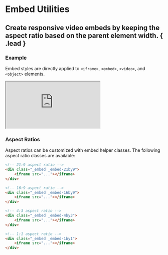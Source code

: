 # Embed Utilities
## Create responsive video embeds by keeping the aspect ratio based on the parent element width. { .lead }

### Example
Embed styles are directly applied to `<iframe>`, `<embed>`, `<video>`, and `<object>` elements.

<i-code-preview title="Embed Utility Example" link="https://github.com/inkline/inkline/blob/master/src/css/helpers">

<div class="_embed _embed-16by9"> 
    <iframe src="https://www.youtube.com/embed/_oIDt3dRgro" allowfullscreen></iframe>
</div>

<template slot="html">

~~~html
<div class="_embed _embed-16by9">
    <iframe src="https://www.youtube.com/embed/_oIDt3dRgro" allowfullscreen></iframe>
</div>
~~~

</template>
</i-code-preview>

### Aspect Ratios
Aspect ratios can be customized with embed helper classes. The following aspect ratio classes are available:

~~~html
<!-- 21:9 aspect ratio -->
<div class="_embed _embed-21by9">
    <iframe src="..."></iframe>
</div>
~~~

~~~html
<!-- 16:9 aspect ratio -->
<div class="_embed _embed-16by9">
    <iframe src="..."></iframe>
</div>
~~~

~~~html
<!-- 4:3 aspect ratio -->
<div class="_embed _embed-4by3">
    <iframe src="..."></iframe>
</div>
~~~

~~~html
<!-- 1:1 aspect ratio -->
<div class="_embed _embed-1by1">
    <iframe src="..."></iframe>
</div>
~~~
